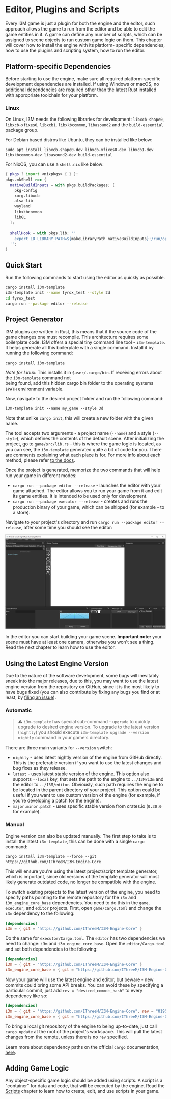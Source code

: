 # Editor, Plugins and Scripts

Every I3M game is just a plugin for both the engine and the editor, such approach allows the game to run from the 
editor and be able to edit the game entities in it. A game can define any number of scripts, which can be assigned 
to scene objects to run custom game logic on them. This chapter will cover how to install the engine with its platform-
specific dependencies, how to use the plugins and scripting system, how to run the editor.


## Platform-specific Dependencies

Before starting to use the engine, make sure all required platform-specific development dependencies are installed. If 
using Windows or macOS, no additional dependencies are required other than the latest Rust installed with appropriate 
toolchain for your platform.

### Linux

On Linux, I3M needs the following libraries for development: `libxcb-shape0`, `libxcb-xfixes0`, `libxcb1`, 
`libxkbcommon`, `libasound2` and the `build-essential` package group.

For Debian based distros like Ubuntu, they can be installed like below:

```shell
sudo apt install libxcb-shape0-dev libxcb-xfixes0-dev libxcb1-dev libxkbcommon-dev libasound2-dev build-essential
```

For NixOS, you can use a `shell.nix` like below:

```nix
{ pkgs ? import <nixpkgs> { } }:
pkgs.mkShell rec {
  nativeBuildInputs = with pkgs.buildPackages; [
    pkg-config
    xorg.libxcb
    alsa-lib
    wayland
    libxkbcommon
    libGL
  ];

  shellHook = with pkgs.lib; ''
    export LD_LIBRARY_PATH=${makeLibraryPath nativeBuildInputs}:/run/opengl-driver/lib:$LD_LIBRARY_PATH
  '';
}
```

## Quick Start

Run the following commands to start using the editor as quickly as possible.

```sh
cargo install i3m-template
i3m-template init --name fyrox_test --style 2d
cd fyrox_test
cargo run --package editor --release
```

## Project Generator

I3M plugins are written in Rust, this means that if the source code of the game changes one must recompile. 
This architecture requires some boilerplate code. I3M offers a special tiny command line tool - `i3m-template`. It 
helps generate all this boilerplate with a single command. Install it by running the following command:

```shell
cargo install i3m-template
```

_Note for Linux:_ This installs it in `$user/.cargo/bin`. If receiving errors about the `i3m-template` command not  
being found, add this hidden cargo bin folder to the operating systems `$PATH` environment variable.

Now, navigate to the desired project folder and run the following command:

```shell
i3m-template init --name my_game --style 3d
```

Note that unlike `cargo init`, this will create a new folder with the given name.

The tool accepts two arguments - a project name (`--name`) and a style (`--style`), which defines the contents of the default
scene. After initializing the project, go to `game/src/lib.rs` - this is where the game logic is located, as you can 
see, the `i3m-template` generated quite a bit of code for you. There are comments explaining what each place is for. For 
more info about each method, please refer [to the docs](https://docs.rs/i3m/latest/i3m/plugin/trait.Plugin.html).

Once the project is generated, memorize the two commands that will help run your game in different modes:

- `cargo run --package editor --release` - launches the editor with your game attached. The editor allows you to run your game
  from it and edit its game entities. It is intended to be used only for development.
- `cargo run --package executor --release` - creates and runs the production binary of your game, which can be shipped (for
  example - to a store).

Navigate to your project's directory and run `cargo run --package editor --release`, after some time you should see the 
editor:

![editor](editor.png)

In the editor you can start building your game scene. **Important note:** your scene must have at least one camera,
otherwise you won't see a thing. Read the next chapter to learn how to use the editor.

## Using the Latest Engine Version

Due to the nature of the software development, some bugs will inevitably sneak into the major releases, due to this, 
you may want to use the latest engine version from the repository on GitHub, since it is the most likely to have bugs fixed
(you can also contribute by fixing any bugs you find or at least, by [filing an issue](https://github.com/IThreeM/I3M-Engine-Core/issues)).

### Automatic

> ⚠️ `i3m-template` has special sub-command - `upgrade` to quickly upgrade to desired engine version. To upgrade to 
> the latest version (`nightly`) you should execute `i3m-template upgrade --version nightly` command in your game's 
> directory.

There are three main variants for `--version` switch:

- `nightly` - uses latest nightly version of the engine from GitHub directly. This is the preferable version if you want
to use the latest changes and bug fixes as they release.
- `latest` - uses latest stable version of the engine. This option also supports `--local` key, that sets the path to
the engine to `../I3M/i3m` and the editor to `../I3M/editor`. Obviously, such path requires the engine to be located
in the parent directory of your project. This option could be useful if you want to use custom version of the engine 
(for example, if you're developing a patch for the engine).
- `major.minor.patch` - uses specific stable version from crates.io (`0.30.0` for example).

### Manual

Engine version can also be updated manually. The first step to take is to install the latest `i3m-template`, this can be done
with a single `cargo` command:

```shell
cargo install i3m-template --force --git https://github.com/IThreeM/I3M-Engine-Core
```

This will ensure you're using the latest project/script template generator, which is important, since old versions
of the template generator will most likely generate outdated code, no longer be compatible with the engine.

To switch existing projects to the latest version of the engine, you need to specify paths pointing to the remote repository 
for the `i3m` and `i3m_engine_core_base` dependencies. You need to do this in the `game`, `executor`, and `editor` projects. First,
open `game/Cargo.toml` and change the `i3m` dependency to the following:

```toml
[dependencies]
i3m = { git = "https://github.com/IThreeM/I3M-Engine-Core" }
```

Do the same for `executor/Cargo.toml`. The `editor` has two dependencies we need to change: `i3m` and `i3m_engine_core_base`.
Open the `editor/Cargo.toml` and set both dependencies to the following:

```toml
[dependencies]
i3m = { git = "https://github.com/IThreeM/I3M-Engine-Core" }
i3m_engine_core_base = { git = "https://github.com/IThreeM/I3M-Engine-Core" }
```

Now your game will use the latest engine and editor, but beware - new commits could bring some API breaks. You can avoid these by 
specifying a particular commit, just add `rev = "desired_commit_hash"` to every dependency like so:

```toml
[dependencies]
i3m = { git = "https://github.com/IThreeM/I3M-Engine-Core", rev = "0195666b30562c1961a9808be38b5e5715da43af" }
i3m_engine_core_base = { git = "https://github.com/IThreeM/I3M-Engine-Core", rev = "0195666b30562c1961a9808be38b5e5715da43af" }
```

To bring a local git repository of the engine to being up-to-date, just call `cargo update` at the root of the project's
workspace. This will pull the latest changes from the remote, unless there is no `rev` specified.

Learn more about dependency paths on the official `cargo` documentation, 
[here](https://doc.rust-lang.org/cargo/reference/specifying-dependencies.html#specifying-dependencies-from-git-repositories).

## Adding Game Logic

Any object-specific game logic should be added using scripts. A script is a "container" for data and code, that will be
executed by the engine. Read the [Scripts](../scripting/script.md) chapter to learn how to create, edit, and use scripts in
your game.
